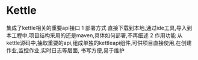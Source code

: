 # Kettle
集成了kettle相关的重要api接口
1 部署方式
直接下载到本地,通过ide工具,导入到本工程中,项目结构采用的还是maven,具体如何部署,不再细述
2 作用功能
从kettle源码中,抽取重要的api,组成单独的kettleapi组件,可供项目直接使用,在创建作业,监控作业,实时日志等层面,
书写方便,易于维护
